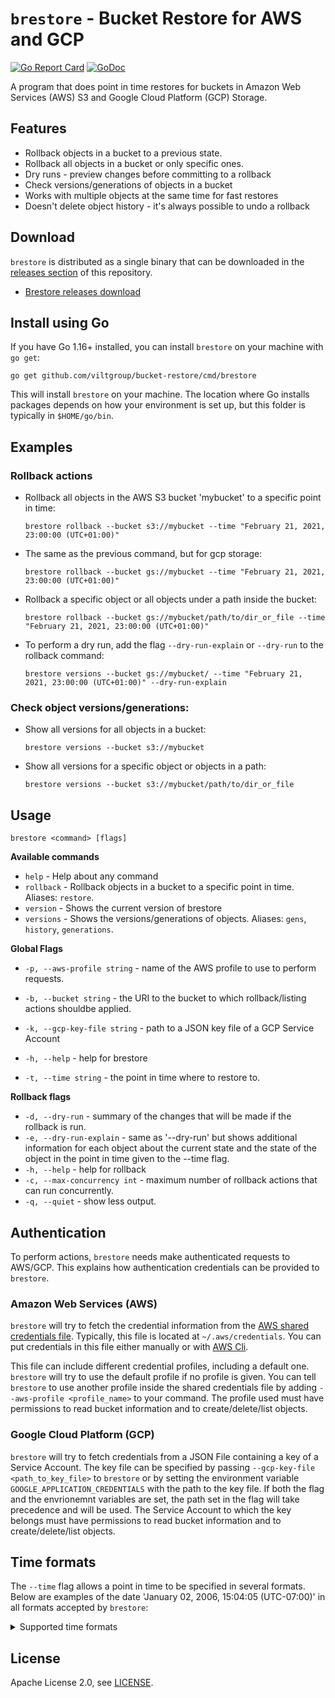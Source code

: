 # `brestore` - Bucket Restore for AWS and GCP

[![Go Report Card](https://goreportcard.com/badge/github.com/viltgroup/bucket-restore)](https://goreportcard.com/report/github.com/viltgroup/bucket-restore)
[![GoDoc](https://godoc.org/github.com/viltgroup/bucket-restore?status.svg)](https://godoc.org/github.com/viltgroup/bucket-restore) 

A program that does point in time restores for buckets in Amazon Web Services (AWS) S3 and Google Cloud Platform (GCP) Storage.

## Features

* Rollback objects in a bucket to a previous state.
* Rollback all objects in a bucket or only specific ones.
* Dry runs - preview changes before committing to a rollback
* Check versions/generations of objects in a bucket
* Works with multiple objects at the same time for fast restores
* Doesn't delete object history - it's always possible to undo a rollback

## Download

`brestore` is distributed as a single binary that can be downloaded in the [releases section](https://github.com/viltgroup/bucket-restore/releases) of this repository.

* [Brestore releases download](https://github.com/viltgroup/bucket-restore/releases)

## Install using Go

If you have Go 1.16+ installed, you can install `brestore` on your machine with `go get`:

    go get github.com/viltgroup/bucket-restore/cmd/brestore

This will install `brestore` on your machine. The location where Go installs packages depends on how your environment is set up, but this folder is typically in `$HOME/go/bin`.

## Examples

### Rollback actions

* Rollback all objects in the AWS S3 bucket 'mybucket' to a specific point in time:

  `brestore rollback --bucket s3://mybucket --time "February 21, 2021, 23:00:00 (UTC+01:00)"`
    
* The same as the previous command, but for gcp storage:

  `brestore rollback --bucket gs://mybucket --time "February 21, 2021, 23:00:00 (UTC+01:00)"`

* Rollback a specific object or all objects under a path inside the bucket:

  `brestore rollback --bucket gs://mybucket/path/to/dir_or_file --time "February 21, 2021, 23:00:00 (UTC+01:00)"`

* To perform a dry run, add the flag `--dry-run-explain` or `--dry-run` to the rollback command:

  `brestore versions --bucket gs://mybucket/ --time "February 21, 2021, 23:00:00 (UTC+01:00)" --dry-run-explain`

### Check object versions/generations:

* Show all versions for all objects in a bucket:

  `brestore versions --bucket s3://mybucket`

* Show all versions for a specific object or objects in a path:

  `brestore versions --bucket s3://mybucket/path/to/dir_or_file`

## Usage

`brestore <command> [flags]`

**Available commands**

* `help` - Help about any command
* `rollback` - Rollback objects in a bucket to a specific point in time. Aliases: `restore`.
* `version` - Shows the current version of brestore
* `versions` - Shows the versions/generations of objects. Aliases: `gens`, `history`, `generations`.

**Global Flags**

* `-p, --aws-profile string` - name of the AWS profile to use to perform requests.

* `-b, --bucket string` - the URI to the bucket to which rollback/listing actions shouldbe applied.
* `-k, --gcp-key-file string` - path to a JSON key file of a GCP Service Account
* `-h, --help` - help for brestore
* `-t, --time string` - the point in time where to restore to.

**Rollback flags**

* `-d, --dry-run` - summary of the changes that will be made if the rollback is run.
* `-e, --dry-run-explain` -        same as '--dry-run' but shows additional information for each object about the current state and the state of the object in the point in time given to the --time flag.
* `-h, --help` - help for rollback
* `-c, --max-concurrency int` - maximum number of rollback actions that can run concurrently.
* `-q, --quiet` - show less output.

## Authentication

To perform actions, `brestore` needs make authenticated requests to AWS/GCP. This explains how authentication credentials can be provided to `brestore`.

### Amazon Web Services (AWS)

`brestore` will try to fetch the credential information from the [AWS shared credentials file](https://docs.aws.amazon.com/ses/latest/DeveloperGuide/create-shared-credentials-file.html).
Typically, this file is located at `~/.aws/credentials`. You can put credentials in this file either manually or with [AWS Cli](https://docs.aws.amazon.com/cli/latest/userguide/cli-configure-files.html).

This file can include different credential profiles, including a default one. `brestore` will try to use the default profile if no profile is given. You can tell `brestore` to use another profile inside the shared credentials file by adding `--aws-profile <profile_name>` to your command. The profile used must have permissions to read bucket information and to create/delete/list objects.

### Google Cloud Platform (GCP)

`brestore` will try to fetch credentials from a JSON File containing a key of a Service Account. The key file can be specified by passing `--gcp-key-file <path_to_key_file>` to `brestore` or by setting the environment variable `GOOGLE_APPLICATION_CREDENTIALS` with the path to the key file. If both the flag and the envrionemnt variables are set, the path set in the flag will take precedence and will be used. The Service Account to which the key belongs must have permissions to read bucket information and to create/delete/list objects.

## Time formats

The `--time` flag allows a point in time to be specified in several formats. Below are examples of the date 'January 02, 2006, 15:04:05 (UTC-07:00)' in all formats accepted by `brestore`:

<details>
  <summary>Supported time formats</summary>

**Formats similar to the ones in the AWS UI:**

    January 02, 2006, 15:04:05 (UTC-07:00)
    Jan 02, 2006, 15:04:05 (UTC-07:00)
    January 02, 2006, 15:04:05 (-07:00)
    Jan 02, 2006, 15:04:05 (-07:00)

**Formats similar to the ones in the GCP UI:**

    Jan 02, 2006, 03:04:05 PM -07:00
    Jan 02, 2006, 03:04:05 PM MST
    January 02, 2006, 03:04:05 PM -07:00
    January 02, 2006, 03:04:05 PM MST
	
**Other allowed formats:**

    02-01-2006 15:04:05 -07:00
    02-01-2006 15:04:05 MST
    02-01-2006 03:04:05 PM -07:00
    02-01-2006 03:04:05 PM MST
    2006-01-02 15:04:05 -07:00
    2006-01-02 03:04:05 PM MST
    2006-01-02 03:04:05 PM -07:00
    2006-01-02 03:04:05 PM MST
    Mon, 02 Jan 2006 15:04:05 MST
    2006-01-02T15:04:05Z07:00
  
</details>

## License

Apache License 2.0, see [LICENSE](https://github.com/viltgroup/bucket-restore/blob/master/LICENSE).